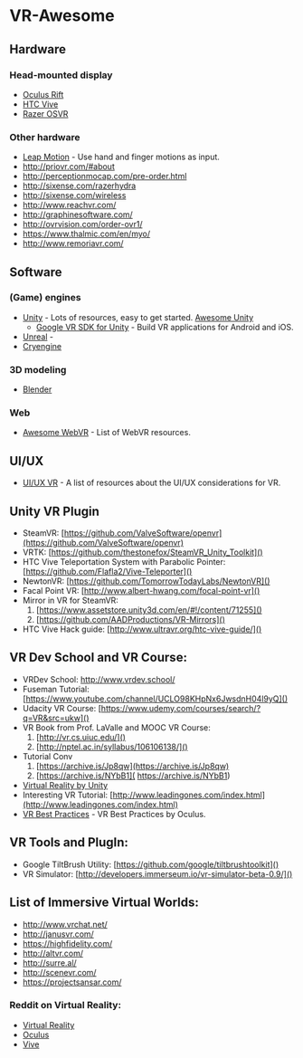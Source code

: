 # VR-Awesome
## Hardware

### Head-mounted display

- [Oculus Rift](https://www.oculus.com/en-us/rift/)
- [HTC Vive](http://www.htcvr.com/)
- [Razer OSVR](http://www.osvr.org/)

### Other hardware
- [Leap Motion](https://www.leapmotion.com/) - Use hand and finger motions as input.
- http://priovr.com/#about
- http://perceptionmocap.com/pre-order.html
- http://sixense.com/razerhydra
- http://sixense.com/wireless
- http://www.reachvr.com/
- http://graphinesoftware.com/
- http://ovrvision.com/order-ovr1/
- https://www.thalmic.com/en/myo/
- http://www.remoriavr.com/

## Software

### (Game) engines
- [Unity](https://unity3d.com/) - Lots of resources, easy to get started. [Awesome Unity ](https://github.com/RyanNielson/awesome-unity)
  - [Google VR SDK for Unity](https://developers.google.com/vr/unity/#features) - Build VR applications for Android and iOS.
- [Unreal](https://www.unrealengine.com) -
- [Cryengine](https://www.cryengine.com)

### 3D modeling
- [Blender](https://www.blender.org/)

### Web
- [Awesome WebVR](https://github.com/wizztjh/awesome-WebVR) - List of WebVR resources.

## UI/UX

- [UI/UX VR](https://github.com/omgmog/ui-ux-vr) - A list of resources about the UI/UX considerations for VR.

## Unity VR Plugin

* SteamVR: [https://github.com/ValveSoftware/openvr](https://github.com/ValveSoftware/openvr)
* VRTK: [https://github.com/thestonefox/SteamVR_Unity_Toolkit]()
* HTC Vive Teleportation System with Parabolic Pointer: [https://github.com/Flafla2/Vive-Teleporter]()
* NewtonVR: [https://github.com/TomorrowTodayLabs/NewtonVR]()
* Facal Point VR: [http://www.albert-hwang.com/focal-point-vr]() 
* Mirror in VR for SteamVR:
	1. [https://www.assetstore.unity3d.com/en/#!/content/71255]()
	2. [https://github.com/AADProductions/VR-Mirrors]()
* HTC Vive Hack guide: [http://www.ultravr.org/htc-vive-guide/]()

## VR Dev School and VR Course:

* VRDev School: http://www.vrdev.school/
* Fuseman Tutorial: [https://www.youtube.com/channel/UCLO98KHpNx6JwsdnH04l9yQ]()
* Udacity VR Course: [https://www.udemy.com/courses/search/?q=VR&src=ukw]()
* VR Book from Prof. LaValle and MOOC VR Course:
	1. [http://vr.cs.uiuc.edu/]()
	2. [http://nptel.ac.in/syllabus/106106138/]()
* Tutorial Conv
	1. [https://archive.is/Jp8qw](https://archive.is/Jp8qw)
	2. [https://archive.is/NYbB1]( https://archive.is/NYbB1)
* [Virtual Reality by Unity](http://unity3d.com/learn/tutorials/topics/virtual-reality/)
* Interesting VR Tutorial: [http://www.leadingones.com/index.html](http://www.leadingones.com/index.html) 
* [VR Best Practices](https://developer.oculus.com/documentation/intro-vr/latest/concepts/bp_intro/) - VR Best Practices by Oculus.

	
## VR Tools and PlugIn:

* Google TiltBrush Utility: [https://github.com/google/tiltbrushtoolkit]()
* VR Simulator: [http://developers.immerseum.io/vr-simulator-beta-0.9/]()

## List of Immersive Virtual Worlds:
- http://www.vrchat.net/
- http://janusvr.com/
- https://highfidelity.com/
- http://altvr.com/
- http://surre.al/
- http://scenevr.com/
- https://projectsansar.com/

### Reddit on Virtual Reality:
- [Virtual Reality](https://www.reddit.com/r/virtualreality/) 
- [Oculus](https://www.reddit.com/r/oculus/)
- [Vive](https://www.reddit.com/r/vive/) 